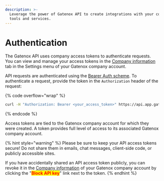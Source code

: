```yaml
---
description: >-
  Leverage the power of Gatenox API to create integrations with your company's
  tools and services.
---
```


# Authentication

The Gatenox API uses company access tokens to authenticate requests. You can view and manage your access tokens in the [Company information](broken-reference) tab in the Settings menu of your Gatenox company account.

API requests are authenticated using the [Bearer Auth scheme](https://developer.mozilla.org/en-US/docs/Web/HTTP/Authentication#authentication\_schemes). To authenticate a request, provide the token in the `Authorization` header of the request:

{% code overflow="wrap" %}
```bash
curl -H "Authorization: Bearer <your_access_token>" https://api.app.gatenox.com/api/v1/verifications
```
{% endcode %}

Access tokens are tied to the Gatenox company account for which they were created. A token provides full level of access to its associated Gatenox company account.

{% hint style="warning" %}
Please be sure to keep your API access tokens secure! Do not share them in emails, chat messages, client-side code, or publicly accessible sites.

If you have accidentally shared an API access token publicly, you can revoke it in the [Company information](broken-reference) of your Gatenox company account by clicking the "<mark style="color:red;">**Block API key**</mark>" link next to the token.
{% endhint %}
